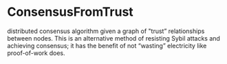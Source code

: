 # ConsensusFromTrust
distributed consensus algorithm given a graph of "trust” relationships between nodes. This is an alternative method of resisting Sybil attacks and achieving consensus; it has the benefit of not “wasting” electricity like proof-of-work does.
